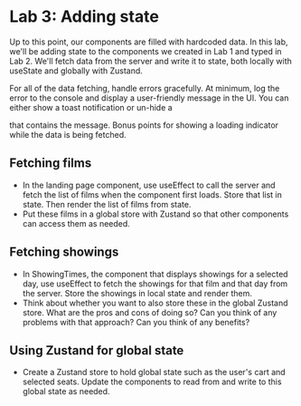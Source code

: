 # Lab 3: Adding state

Up to this point, our components are filled with hardcoded data. In this lab, we'll be adding state to the components we created in Lab 1 and typed in Lab 2. We'll fetch data from the server and write it to state, both locally with useState and globally with Zustand.

For all of the data fetching, handle errors gracefully. At minimum, log the error to the console and display a user-friendly message in the UI. You can either show a toast notification or un-hide a <div> that contains the message. Bonus points for showing a loading indicator while the data is being fetched.

## Fetching films
- In the landing page component, use useEffect to call the server and fetch the list of films when the component first loads. Store that list in state. Then render the list of films from state.
- Put these films in a global store with Zustand so that other components can access them as needed.

## Fetching showings
- In ShowingTimes, the component that displays showings for a selected day, use useEffect to fetch the showings for that film and that day from the server. Store the showings in local state and render them.
- Think about whether you want to also store these in the global Zustand store. What are the pros and cons of doing so? Can you think of any problems with that approach? Can you think of any benefits?

## Using Zustand for global state
- Create a Zustand store to hold global state such as the user's cart and selected seats. Update the components to read from and write to this global state as needed.